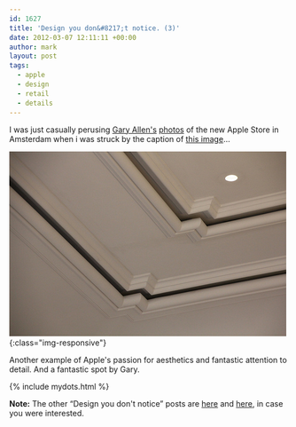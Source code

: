 ```yaml
---
id: 1627
title: 'Design you don&#8217;t notice. (3)'
date: 2012-03-07 12:11:11 +00:00
author: mark
layout: post
tags:
  - apple
  - design
  - retail
  - details
---
```

I was just casually perusing [Gary Allen's](http://www.ifoapplestore.com/) [photos](http://www.flickr.com/photos/ifostore/sets/72157629143777004/with/6951762181/) of the new Apple Store in Amsterdam when i was struck by the caption of [this image](http://www.flickr.com/photos/ifostore/6951762181)&#8230;

![Apple Store Amsterdam ceiling vents](/images/fromwp/2012/03/ifostore_amsterdam_vents.jpg){:class="img-responsive"}

Another example of Apple's passion for aesthetics and fantastic attention to detail. And a fantastic spot by Gary.

{% include mydots.html %}

**Note:** The other &#8220;Design you don't notice&#8221; posts are [here](http://www.sallonoroff.co.uk/blog/2011/10/design-you-dont-notice/) and [here](http://www.sallonoroff.co.uk/blog/2011/11/design-you-dont-notice-2/), in case you were interested.
